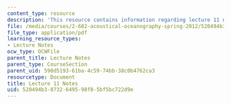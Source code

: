 ```yaml
---
content_type: resource
description: 'This resource contains information regarding lecture 11 notes. '
file: /media/courses/2-682-acoustical-oceanography-spring-2012/520494b38732649598f85bf5bc722d9e_MIT2_682S12_lec11.pdf
file_type: application/pdf
learning_resource_types:
- Lecture Notes
ocw_type: OCWFile
parent_title: Lecture Notes
parent_type: CourseSection
parent_uid: 590d5193-61ba-4c59-74bb-38c0b4762ca3
resourcetype: Document
title: Lecture 11 Notes
uid: 520494b3-8732-6495-98f8-5bf5bc722d9e
---
```

